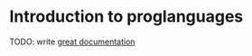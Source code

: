 # Introduction to proglanguages

TODO: write [great documentation](http://jacobian.org/writing/what-to-write/)
